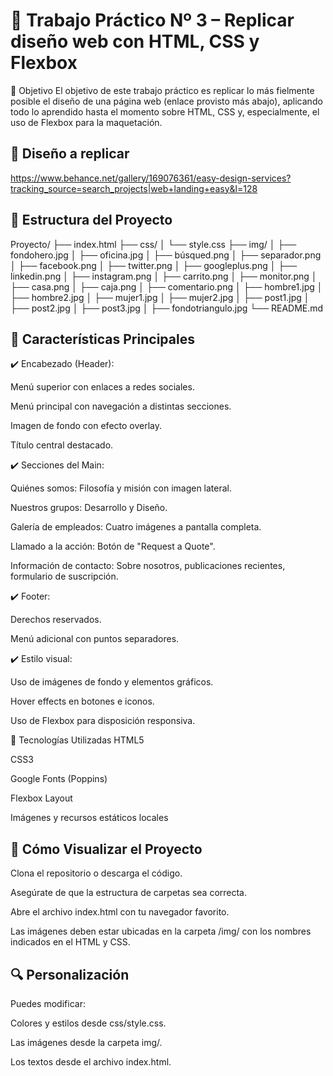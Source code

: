# 🧪 Trabajo Práctico Nº 3 – Replicar diseño web con HTML, CSS y Flexbox
🎯 Objetivo
El objetivo de este trabajo práctico es replicar lo más fielmente posible el diseño de una página web (enlace provisto más abajo), aplicando todo lo aprendido hasta el momento sobre HTML, CSS y, especialmente, el uso de Flexbox para la maquetación.

## 🔗 Diseño a replicar
https://www.behance.net/gallery/169076361/easy-design-services?tracking_source=search_projects|web+landing+easy&l=128

## 📁 Estructura del Proyecto
Proyecto/
├── index.html
├── css/
│   └── style.css
├── img/
│   ├── fondohero.jpg
│   ├── oficina.jpg
│   ├── búsqued.png
│   ├── separador.png
│   ├── facebook.png
│   ├── twitter.png
│   ├── googleplus.png
│   ├── linkedin.png
│   ├── instagram.png
│   ├── carrito.png
│   ├── monitor.png
│   ├── casa.png
│   ├── caja.png
│   ├── comentario.png
│   ├── hombre1.jpg
│   ├── hombre2.jpg
│   ├── mujer1.jpg
│   ├── mujer2.jpg
│   ├── post1.jpg
│   ├── post2.jpg
│   ├── post3.jpg
│   ├── fondotriangulo.jpg
└── README.md

## 🎨 Características Principales
✔️ Encabezado (Header):

Menú superior con enlaces a redes sociales.

Menú principal con navegación a distintas secciones.

Imagen de fondo con efecto overlay.

Título central destacado.

✔️ Secciones del Main:

Quiénes somos: Filosofía y misión con imagen lateral.

Nuestros grupos: Desarrollo y Diseño.

Galería de empleados: Cuatro imágenes a pantalla completa.

Llamado a la acción: Botón de "Request a Quote".

Información de contacto: Sobre nosotros, publicaciones recientes, formulario de suscripción.

✔️ Footer:

Derechos reservados.

Menú adicional con puntos separadores.

✔️ Estilo visual:

Uso de imágenes de fondo y elementos gráficos.

Hover effects en botones e iconos.

Uso de Flexbox para disposición responsiva.

🔧 Tecnologías Utilizadas
HTML5

CSS3

Google Fonts (Poppins)

Flexbox Layout

Imágenes y recursos estáticos locales

## 🚀 Cómo Visualizar el Proyecto
Clona el repositorio o descarga el código.

Asegúrate de que la estructura de carpetas sea correcta.

Abre el archivo index.html con tu navegador favorito.

Las imágenes deben estar ubicadas en la carpeta /img/ con los nombres indicados en el HTML y CSS.

## 🔍 Personalización
Puedes modificar:

Colores y estilos desde css/style.css.

Las imágenes desde la carpeta img/.

Los textos desde el archivo index.html.
